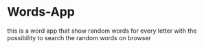# Words-App
this is a word app that show random words for every letter with the possibility to search the random words on browser
